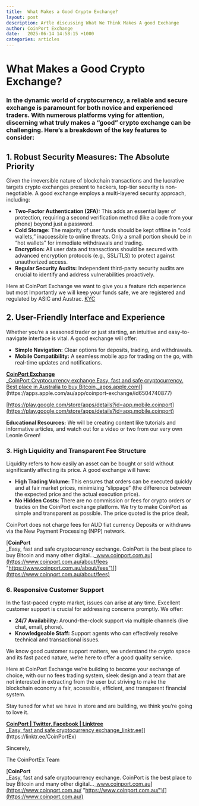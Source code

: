 ```yaml
---
title:  What Makes a Good Crypto Exchange?
layout: post
description: Artle discussing What We Think Makes A good Exchange
author: CoinPort Exchange
date:   2025-06-14 14:58:15 +1000
categories: articles
---
```

# **What Makes a Good Crypto Exchange?**

  

### In the dynamic world of cryptocurrency, a reliable and secure exchange is paramount for both novice and experienced traders. With numerous platforms vying for attention, discerning what truly makes a “good” crypto exchange can be challenging. Here’s a breakdown of the key features to consider:


## 1. Robust Security Measures: The Absolute Priority

Given the irreversible nature of blockchain transactions and the lucrative targets crypto exchanges present to hackers, top-tier security is non-negotiable. A good exchange employs a multi-layered security approach, including:

-   **Two-Factor Authentication (2FA):** This adds an essential layer of protection, requiring a second verification method (like a code from your phone) beyond just a password.
-   **Cold Storage:** The majority of user funds should be kept offline in “cold wallets,” inaccessible to online threats. Only a small portion should be in “hot wallets” for immediate withdrawals and trading.
-   **Encryption:** All user data and transactions should be secured with advanced encryption protocols (e.g., SSL/TLS) to protect against unauthorized access.
-   **Regular Security Audits:** Independent third-party security audits are crucial to identify and address vulnerabilities proactively.

  Here at CoinPort Exchange we want to give you a feature rich experience but most Importantly we will keep your funds safe, we are registered and regulated by ASIC and Austrac.
    [KYC](https://www.youtube.com/watch?v=dV5BP_p_WiE)

## 2. User-Friendly Interface and Experience

Whether you’re a seasoned trader or just starting, an intuitive and easy-to-navigate interface is vital. A good exchange will offer:

-   **Simple Navigation:** Clear options for deposits, trading, and withdrawals.
-   **Mobile Compatibility:** A seamless mobile app for trading on the go, with real-time updates and notifications.

[**‎CoinPort Exchange**  
_‎CoinPort Cryptocurrency exchange Easy, fast and safe cryptocurrency. Best place in Australia to buy Bitcoin,_apps.apple.com](https://apps.apple.com/au/app/coinport-exchange/id6504740877 "https://apps.apple.com/au/app/coinport-exchange/id6504740877")[](https://apps.apple.com/au/app/coinport-exchange/id6504740877)

[https://play.google.com/store/apps/details?id=app.mobile.coinport](https://play.google.com/store/apps/details?id=app.mobile.coinport)

**Educational Resources:** We will be creating content like tutorials and informative articles, and watch out for a video or two from our very own Leonie Green!

### 3. High Liquidity and Transparent Fee Structure

Liquidity refers to how easily an asset can be bought or sold without significantly affecting its price. A good exchange will have:

-   **High Trading Volume:** This ensures that orders can be executed quickly and at fair market prices, minimizing “slippage” (the difference between the expected price and the actual execution price).
-   **No Hidden Costs:** There are no commission or fees for crypto orders or trades on the CoinPort exchange platform. We try to make CoinPort as simple and transparent as possible. The price quoted is the price dealt.

CoinPort does not charge fees for AUD fiat currency Deposits or withdraws via the New Payment Processing (NPP) network.

[**CoinPort**  
_Easy, fast and safe cryptocurrency exchange. CoinPort is the best place to buy Bitcoin and many other digital…_www.coinport.com.au](https://www.coinport.com.au/about/fees "https://www.coinport.com.au/about/fees")[](https://www.coinport.com.au/about/fees)

### 6. Responsive Customer Support

In the fast-paced crypto market, issues can arise at any time. Excellent customer support is crucial for addressing concerns promptly. We offer:

-   **24/7 Availability:** Around-the-clock support via multiple channels (live chat, email, phone).
-   **Knowledgeable Staff:** Support agents who can effectively resolve technical and transactional issues.

We know good customer support matters, we understand the crypto space and its fast paced nature, we’re here to offer a good quality service.

Here at CoinPort Exchange we’re building to become your exchange of choice, with our no fees trading system, sleek design and a team that are not interested in extracting from the user but striving to make the blockchain economy a fair, accessible, efficient, and transparent financial system.

Stay tuned for what we have in store and are building, we think you’re going to love it.

[**CoinPort | Twitter, Facebook | Linktree**  
_Easy, fast and safe cryptocurrency exchange_linktr.ee](https://linktr.ee/CoinPortEx "https://linktr.ee/CoinPortEx")[](https://linktr.ee/CoinPortEx)

Sincerely,

The CoinPortEx Team

[**CoinPort**  
_Easy, fast and safe cryptocurrency exchange. CoinPort is the best place to buy Bitcoin and many other digital…_www.coinport.com.au](https://www.coinport.com.au/ "https://www.coinport.com.au/")[](https://www.coinport.com.au/)